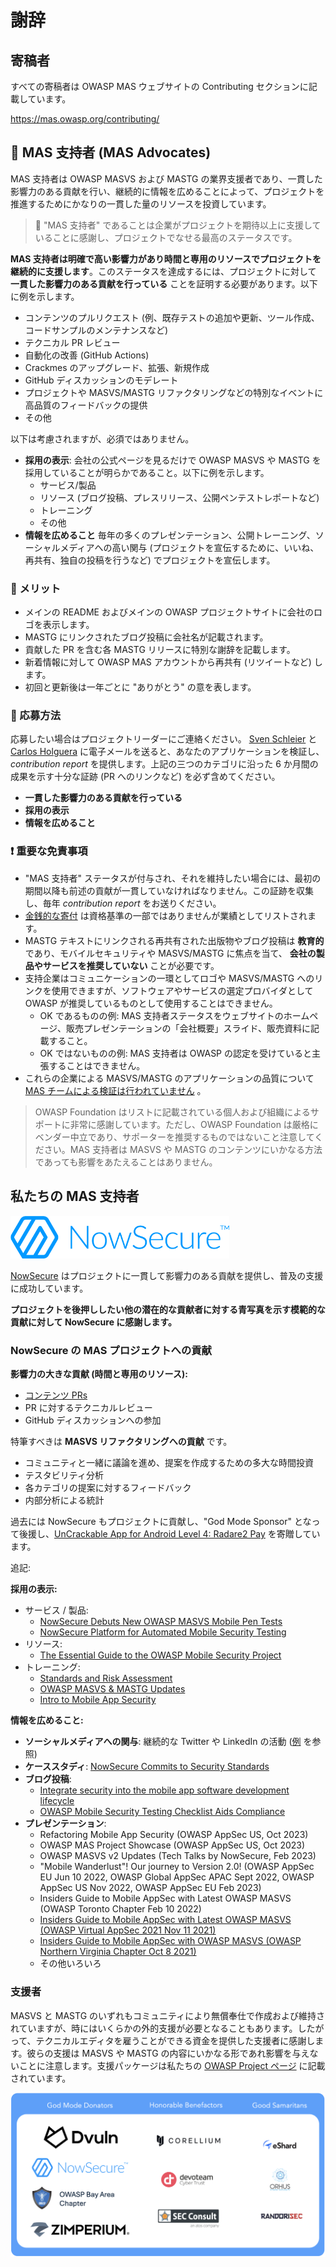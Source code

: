 # 謝辞

## 寄稿者

すべての寄稿者は OWASP MAS ウェブサイトの Contributing セクションに記載しています。

<https://mas.owasp.org/contributing/>

## 🥇 MAS 支持者 (MAS Advocates)

MAS 支持者は OWASP MASVS および MASTG の業界支援者であり、一貫した影響力のある貢献を行い、継続的に情報を広めることによって、プロジェクトを推進するためにかなりの一貫した量のリソースを投資しています。

> 🥇 "MAS 支持者" であることは企業がプロジェクトを期待以上に支援していることに感謝し、プロジェクトでなせる最高のステータスです。

**MAS 支持者は明確で高い影響力があり時間と専用のリソースでプロジェクトを継続的に支援します**。このステータスを達成するには、プロジェクトに対して **一貫した影響力のある貢献を行っている** ことを証明する必要があります。以下に例を示します。

- コンテンツのプルリクエスト (例、既存テストの追加や更新、ツール作成、コードサンプルのメンテナンスなど)
- テクニカル PR レビュー
- 自動化の改善 (GitHub Actions)
- Crackmes のアップグレード、拡張、新規作成
- GitHub ディスカッションのモデレート
- プロジェクトや MASVS/MASTG リファクタリングなどの特別なイベントに高品質のフィードバックの提供
- その他

以下は考慮されますが、必須ではありません。

- **採用の表示**: 会社の公式ページを見るだけで OWASP MASVS や MASTG を採用していることが明らかであること。以下に例を示します。
    - サービス/製品
    - リソース (ブログ投稿、プレスリリース、公開ペンテストレポートなど)
    - トレーニング
    - その他
- **情報を広めること** 毎年の多くのプレゼンテーション、公開トレーニング、ソーシャルメディアへの高い関与 (プロジェクトを宣伝するために、いいね、再共有、独自の投稿を行うなど) でプロジェクトを宣伝します。

### 🎁 メリット

- メインの README およびメインの OWASP プロジェクトサイトに会社のロゴを表示します。
- MASTG にリンクされたブログ投稿に会社名が記載されます。
- 貢献した PR を含む各 MASTG リリースに特別な謝辞を記載します。
- 新着情報に対して OWASP MAS アカウントから再共有 (リツイートなど) します。
- 初回と更新後は一年ごとに "ありがとう" の意を表します。

### 📝 応募方法

応募したい場合はプロジェクトリーダーにご連絡ください。 [Sven Schleier](mailto:sven.schleier@owasp.org) と [Carlos Holguera](mailto:carlos.holguera@owasp.org) に電子メールを送ると、あなたのアプリケーションを検証し、_contribution report_ を提供します。上記の三つのカテゴリに沿った 6 か月間の成果を示す十分な証跡 (PR へのリンクなど) を必ず含めてください。

- **一貫した影響力のある貢献を行っている**
- **採用の表示**
- **情報を広めること**

### ❗ 重要な免責事項

- "MAS 支持者" ステータスが付与され、それを維持したい場合には、最初の期間以降も前述の貢献が一貫していなければなりません。この証跡を収集し、毎年 _contribution report_ をお送りください。
- [金銭的な寄付](https://mas.owasp.org/donate/) は資格基準の一部ではありませんが業績としてリストされます。
- MASTG テキストにリンクされる再共有された出版物やブログ投稿は **教育的** であり、モバイルセキュリティや MASVS/MASTG に焦点を当て、 **会社の製品やサービスを推奨していない** ことが必要です。
- 支持企業はコミュニケーションの一環としてロゴや MASVS/MASTG へのリンクを使用できますが、ソフトウェアやサービスの選定プロバイダとして OWASP が推奨しているものとして使用することはできません。
    - OK であるものの例: MAS 支持者ステータスをウェブサイトのホームページ、販売プレゼンテーションの「会社概要」スライド、販売資料に記載すること。
    - OK ではないものの例: MAS 支持者は OWASP の認定を受けていると主張することはできません。
- これらの企業による MASVS/MASTG のアプリケーションの品質について [MAS チームによる検証は行われていません](https://mas.owasp.org/MASVS/Intro/04-Assessment_and_Certification/) 。

> OWASP Foundation はリストに記載されている個人および組織によるサポートに非常に感謝しています。ただし、OWASP Foundation は厳格にベンダー中立であり、サポーターを推奨するものではないこと注意してください。MAS 支持者は MASVS や MASTG のコンテンツにいかなる方法であっても影響をあたえることはありません。

## 私たちの MAS 支持者

<img src="Images/Other/nowsecure-logo.png" width="350px" />

[NowSecure](https://www.nowsecure.com) はプロジェクトに一貫して影響力のある貢献を提供し、普及の支援に成功しています。

**プロジェクトを後押ししたい他の潜在的な貢献者に対する青写真を示す模範的な貢献に対して NowSecure に感謝します。**

### NowSecure の MAS プロジェクトへの貢献

**影響力の大きな貢献 (時間と専用のリソース):**

- [コンテンツ PRs](https://github.com/OWASP/owasp-mastg/pulls?q=is%3Apr+%22%28by+%40NowSecure%29%22)
- PR に対するテクニカルレビュー
- GitHub ディスカッションへの参加

特筆すべきは **MASVS リファクタリングへの貢献** です。

- コミュニティと一緒に議論を進め、提案を作成するための多大な時間投資
- テスタビリティ分析
- 各カテゴリの提案に対するフィードバック
- 内部分析による統計

過去には NowSecure もプロジェクトに貢献し、"God Mode Sponsor" となって後援し、[UnCrackable App for Android Level 4: Radare2 Pay](0x08b-Reference-Apps.md#android-uncrackable-l4) を寄贈しています。

追記:

**採用の表示:**

- サービス / 製品:
    - [NowSecure Debuts New OWASP MASVS Mobile Pen Tests](https://www.nowsecure.com/blog/2022/03/22/nowsecure-debuts-new-owasp-masvs-mobile-pen-tests/)
    - [NowSecure Platform for Automated Mobile Security Testing](https://www.nowsecure.com/products/nowsecure-platform/)
- リソース:
    - [The Essential Guide to the OWASP Mobile Security Project](https://discover.nowsecure.com/c/manager-guide-owasp?x=LIaYZt&xs=90367)
- トレーニング:
    - [Standards and Risk Assessment](https://academy.nowsecure.com/standards-and-risk-assessment)
    - [OWASP MASVS & MASTG Updates](https://academy.nowsecure.com/owasp-masvs-mstg-updates)
    - [Intro to Mobile App Security](https://academy.nowsecure.com/intro-to-mobile-app-security)

**情報を広めること:**

- **ソーシャルメディアへの関与**: 継続的な Twitter や LinkedIn の活動 ([例](https://twitter.com/search?q=(MASVS%20OR%20MSTG)%20(from%3ANowSecureMobile)&src=typed_query) を参照)
- **ケーススタディ**: [NowSecure Commits to Security Standards](https://drive.google.com/file/d/1cns3Ot6MGdHwMMSx88lDds3brktMhLOM/view?usp=share_link)
- **ブログ投稿**:
    - [Integrate security into the mobile app software development lifecycle](https://www.scmagazine.com/perspective/devops/integrate-security-into-the-mobile-app-software-development-lifecycle)
    - [OWASP Mobile Security Testing Checklist Aids Compliance](https://www.nowsecure.com/blog/2022/02/23/owasp-mobile-security-testing-checklist-aids-compliance/)
- **プレゼンテーション**:
    - Refactoring Mobile App Security (OWASP AppSec US, Oct 2023)
    - OWASP MAS Project Showcase (OWASP AppSec US, Oct 2023)
    - OWASP MASVS v2 Updates (Tech Talks by NowSecure, Feb 2023)
    - "Mobile Wanderlust"! Our journey to Version 2.0! (OWASP AppSec EU Jun 10 2022, OWASP Global AppSec APAC Sept 2022, OWASP AppSec US Nov 2022, OWASP AppSec EU Feb 2023)
    - Insiders Guide to Mobile AppSec with Latest OWASP MASVS (OWASP Toronto Chapter Feb 10 2022)
    - [Insiders Guide to Mobile AppSec with Latest OWASP MASVS (OWASP Virtual AppSec 2021 Nov 11 2021)](https://www.youtube.com/watch?v=TcYtpUIIMYw)
    - [Insiders Guide to Mobile AppSec with OWASP MASVS (OWASP Northern Virginia Chapter Oct 8 2021)](https://www.youtube.com/watch?v=fuLo64WH3SU)
    - その他いろいろ

### 支援者

MASVS と MASTG のいずれもコミュニティにより無償奉仕で作成および維持されていますが、時にはいくらかの外的支援が必要となることもあります。したがって、テクニカルエディタを雇うことができる資金を提供した支援者に感謝します。彼らの支援は MASVS や MASTG の内容にいかなる形であれ影響を与えないことに注意します。支援パッケージは私たちの [OWASP Project ページ](https://mas.owasp.org/donate/ "OWASP MAS Donation Packages") に記載されています。

<img src="Images/Donators/donators.png"/>
